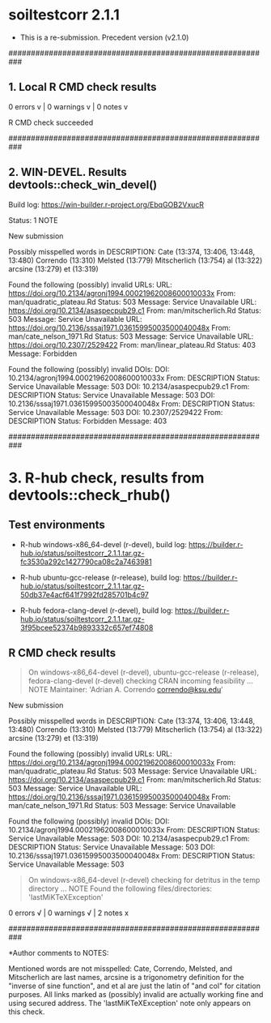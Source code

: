 # soiltestcorr 2.1.1 

* This is a re-submission. Precedent version (v2.1.0)


###########################################################

## 1. Local R CMD check results 

0 errors v | 0 warnings v | 0 notes v

R CMD check succeeded

###########################################################

## 2. WIN-DEVEL. Results devtools::check_win_devel()

Build log: https://win-builder.r-project.org/EbqGOB2VxucR

Status: 1 NOTE

New submission

Possibly misspelled words in DESCRIPTION:
  Cate (13:374, 13:406, 13:448, 13:480)
  Correndo (13:310)
  Melsted (13:779)
  Mitscherlich (13:754)
  al (13:322)
  arcsine (13:279)
  et (13:319)

Found the following (possibly) invalid URLs:
  URL: https://doi.org/10.2134/agronj1994.00021962008600010033x
    From: man/quadratic_plateau.Rd
    Status: 503
    Message: Service Unavailable
  URL: https://doi.org/10.2134/asaspecpub29.c1
    From: man/mitscherlich.Rd
    Status: 503
    Message: Service Unavailable
  URL: https://doi.org/10.2136/sssaj1971.03615995003500040048x
    From: man/cate_nelson_1971.Rd
    Status: 503
    Message: Service Unavailable
  URL: https://doi.org/10.2307/2529422
    From: man/linear_plateau.Rd
    Status: 403
    Message: Forbidden

Found the following (possibly) invalid DOIs:
  DOI: 10.2134/agronj1994.00021962008600010033x
    From: DESCRIPTION
    Status: Service Unavailable
    Message: 503
  DOI: 10.2134/asaspecpub29.c1
    From: DESCRIPTION
    Status: Service Unavailable
    Message: 503
  DOI: 10.2136/sssaj1971.03615995003500040048x
    From: DESCRIPTION
    Status: Service Unavailable
    Message: 503
  DOI: 10.2307/2529422
    From: DESCRIPTION
    Status: Forbidden
    Message: 403


###########################################################

# 3. R-hub check, results from devtools::check_rhub()

## Test environments
- R-hub windows-x86_64-devel (r-devel), build log: https://builder.r-hub.io/status/soiltestcorr_2.1.1.tar.gz-fc3530a292c1427790ca08c2a7463981

- R-hub ubuntu-gcc-release (r-release), build log: https://builder.r-hub.io/status/soiltestcorr_2.1.1.tar.gz-50db37e4acf641f7992fd285701b4c97

- R-hub fedora-clang-devel (r-devel), build log:
https://builder.r-hub.io/status/soiltestcorr_2.1.1.tar.gz-3f95bcee52374b9893332c657ef74808

## R CMD check results
> On windows-x86_64-devel (r-devel), ubuntu-gcc-release (r-release), fedora-clang-devel (r-devel)
  checking CRAN incoming feasibility ... NOTE
  Maintainer: 'Adrian A. Correndo <correndo@ksu.edu>'
  
  New submission
  
  Possibly misspelled words in DESCRIPTION:
    Cate (13:374, 13:406, 13:448, 13:480)
    Correndo (13:310)
    Melsted (13:779)
    Mitscherlich (13:754)
    al (13:322)
    arcsine (13:279)
    et (13:319)
  
  Found the following (possibly) invalid URLs:
    URL: https://doi.org/10.2134/agronj1994.00021962008600010033x
      From: man/quadratic_plateau.Rd
      Status: 503
      Message: Service Unavailable
    URL: https://doi.org/10.2134/asaspecpub29.c1
      From: man/mitscherlich.Rd
      Status: 503
      Message: Service Unavailable
    URL: https://doi.org/10.2136/sssaj1971.03615995003500040048x
      From: man/cate_nelson_1971.Rd
      Status: 503
      Message: Service Unavailable
  
  Found the following (possibly) invalid DOIs:
    DOI: 10.2134/agronj1994.00021962008600010033x
      From: DESCRIPTION
      Status: Service Unavailable
      Message: 503
    DOI: 10.2134/asaspecpub29.c1
      From: DESCRIPTION
      Status: Service Unavailable
      Message: 503
    DOI: 10.2136/sssaj1971.03615995003500040048x
      From: DESCRIPTION
      Status: Service Unavailable
      Message: 503

> On windows-x86_64-devel (r-devel)
  checking for detritus in the temp directory ... NOTE
  Found the following files/directories:
    'lastMiKTeXException'

0 errors √ | 0 warnings √ | 2 notes x

###########################################################

*Author comments to NOTES: 

Mentioned words are not misspelled: Cate, Correndo, Melsted, and Mitscherlich are last names, arcsine is a trigonometry definition for the "inverse of sine function", and et al are just the latin of "and col" for citation purposes.
All links marked as (possibly) invalid are actually working fine and using secured address.
The 'lastMiKTeXException' note only appears on this check. 

